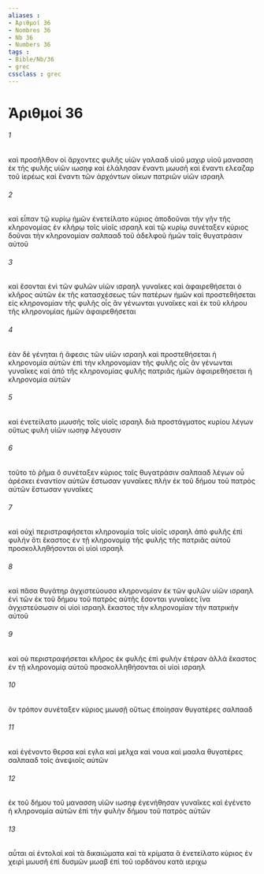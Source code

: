 ```yaml
---
aliases : 
- Ἀριθμοί 36
- Nombres 36
- Nb 36
- Numbers 36
tags : 
- Bible/Nb/36
- grec
cssclass : grec
---
```


# Ἀριθμοί 36

###### 1
καὶ προσῆλθον οἱ ἄρχοντες φυλῆς υἱῶν γαλααδ υἱοῦ μαχιρ υἱοῦ μανασση ἐκ τῆς φυλῆς υἱῶν ιωσηφ καὶ ἐλάλησαν ἔναντι μωυσῆ καὶ ἔναντι ελεαζαρ τοῦ ἱερέως καὶ ἔναντι τῶν ἀρχόντων οἴκων πατριῶν υἱῶν ισραηλ
###### 2
καὶ εἶπαν τῷ κυρίῳ ἡμῶν ἐνετείλατο κύριος ἀποδοῦναι τὴν γῆν τῆς κληρονομίας ἐν κλήρῳ τοῖς υἱοῖς ισραηλ καὶ τῷ κυρίῳ συνέταξεν κύριος δοῦναι τὴν κληρονομίαν σαλπααδ τοῦ ἀδελφοῦ ἡμῶν ταῖς θυγατράσιν αὐτοῦ
###### 3
καὶ ἔσονται ἑνὶ τῶν φυλῶν υἱῶν ισραηλ γυναῖκες καὶ ἀφαιρεθήσεται ὁ κλῆρος αὐτῶν ἐκ τῆς κατασχέσεως τῶν πατέρων ἡμῶν καὶ προστεθήσεται εἰς κληρονομίαν τῆς φυλῆς οἷς ἂν γένωνται γυναῖκες καὶ ἐκ τοῦ κλήρου τῆς κληρονομίας ἡμῶν ἀφαιρεθήσεται
###### 4
ἐὰν δὲ γένηται ἡ ἄφεσις τῶν υἱῶν ισραηλ καὶ προστεθήσεται ἡ κληρονομία αὐτῶν ἐπὶ τὴν κληρονομίαν τῆς φυλῆς οἷς ἂν γένωνται γυναῖκες καὶ ἀπὸ τῆς κληρονομίας φυλῆς πατριᾶς ἡμῶν ἀφαιρεθήσεται ἡ κληρονομία αὐτῶν
###### 5
καὶ ἐνετείλατο μωυσῆς τοῖς υἱοῖς ισραηλ διὰ προστάγματος κυρίου λέγων οὕτως φυλὴ υἱῶν ιωσηφ λέγουσιν
###### 6
τοῦτο τὸ ῥῆμα ὃ συνέταξεν κύριος ταῖς θυγατράσιν σαλπααδ λέγων οὗ ἀρέσκει ἐναντίον αὐτῶν ἔστωσαν γυναῖκες πλὴν ἐκ τοῦ δήμου τοῦ πατρὸς αὐτῶν ἔστωσαν γυναῖκες
###### 7
καὶ οὐχὶ περιστραφήσεται κληρονομία τοῖς υἱοῖς ισραηλ ἀπὸ φυλῆς ἐπὶ φυλήν ὅτι ἕκαστος ἐν τῇ κληρονομίᾳ τῆς φυλῆς τῆς πατριᾶς αὐτοῦ προσκολληθήσονται οἱ υἱοὶ ισραηλ
###### 8
καὶ πᾶσα θυγάτηρ ἀγχιστεύουσα κληρονομίαν ἐκ τῶν φυλῶν υἱῶν ισραηλ ἑνὶ τῶν ἐκ τοῦ δήμου τοῦ πατρὸς αὐτῆς ἔσονται γυναῖκες ἵνα ἀγχιστεύσωσιν οἱ υἱοὶ ισραηλ ἕκαστος τὴν κληρονομίαν τὴν πατρικὴν αὐτοῦ
###### 9
καὶ οὐ περιστραφήσεται κλῆρος ἐκ φυλῆς ἐπὶ φυλὴν ἑτέραν ἀλλὰ ἕκαστος ἐν τῇ κληρονομίᾳ αὐτοῦ προσκολληθήσονται οἱ υἱοὶ ισραηλ
###### 10
ὃν τρόπον συνέταξεν κύριος μωυσῇ οὕτως ἐποίησαν θυγατέρες σαλπααδ
###### 11
καὶ ἐγένοντο θερσα καὶ εγλα καὶ μελχα καὶ νουα καὶ μααλα θυγατέρες σαλπααδ τοῖς ἀνεψιοῖς αὐτῶν
###### 12
ἐκ τοῦ δήμου τοῦ μανασση υἱῶν ιωσηφ ἐγενήθησαν γυναῖκες καὶ ἐγένετο ἡ κληρονομία αὐτῶν ἐπὶ τὴν φυλὴν δήμου τοῦ πατρὸς αὐτῶν
###### 13
αὗται αἱ ἐντολαὶ καὶ τὰ δικαιώματα καὶ τὰ κρίματα ἃ ἐνετείλατο κύριος ἐν χειρὶ μωυσῆ ἐπὶ δυσμῶν μωαβ ἐπὶ τοῦ ιορδάνου κατὰ ιεριχω
